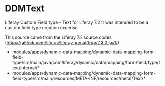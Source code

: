 # DDMText
Liferay Custom Field type - Text for Liferay 7.2
It was intended to be a custom field type creation excerise 

This source came from the Liferay 7.2 source codes (https://github.com/liferay/liferay-portal/tree/7.2.0-ga1/)
- modules/apps/dynamic-data-mapping/dynamic-data-mapping-form-field-type/src/main/java/com/liferay/dynamic/data/mapping/form/field/type/text/internal/*
- modules/apps/dynamic-data-mapping/dynamic-data-mapping-form-field-type/src/main/resources/META-INF/resources/metal/Text/*

